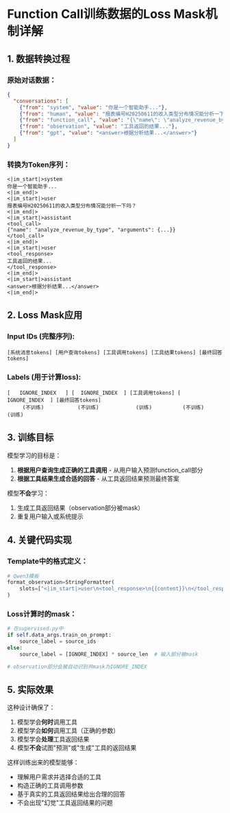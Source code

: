 # Function Call训练数据的Loss Mask机制详解

## 1. 数据转换过程

### 原始对话数据：
```json
{
  "conversations": [
    {"from": "system", "value": "你是一个智能助手..."},
    {"from": "human", "value": "报表编号H20250611的收入类型分布情况能分析一下吗？"},
    {"from": "function_call", "value": "{\"name\": \"analyze_revenue_by_type\", \"arguments\": {...}}"},
    {"from": "observation", "value": "工具返回的结果..."},
    {"from": "gpt", "value": "<answer>根据分析结果...</answer>"}
  ]
}
```

### 转换为Token序列：
```
<|im_start|>system
你是一个智能助手...
<|im_end|>
<|im_start|>user
报表编号H20250611的收入类型分布情况能分析一下吗？
<|im_end|>
<|im_start|>assistant
<tool_call>
{"name": "analyze_revenue_by_type", "arguments": {...}}
</tool_call>
<|im_end|>
<|im_start|>user
<tool_response>
工具返回的结果...
</tool_response>
<|im_end|>
<|im_start|>assistant
<answer>根据分析结果...</answer>
<|im_end|>
```

## 2. Loss Mask应用

### Input IDs (完整序列):
```
[系统消息tokens] [用户查询tokens] [工具调用tokens] [工具结果tokens] [最终回答tokens]
```

### Labels (用于计算loss):
```
[   IGNORE_INDEX   ] [  IGNORE_INDEX  ] [工具调用tokens] [  IGNORE_INDEX  ] [最终回答tokens]
     (不训练)           (不训练)            (训练)          (不训练)           (训练)
```

## 3. 训练目标

模型学习的目标是：
1. **根据用户查询生成正确的工具调用** - 从用户输入预测function_call部分
2. **根据工具结果生成合适的回答** - 从工具返回结果预测最终答案

模型**不会**学习：
1. 生成工具返回结果（observation部分被mask）
2. 重复用户输入或系统提示

## 4. 关键代码实现

### Template中的格式定义：
```python
# Qwen3模板
format_observation=StringFormatter(
    slots=["<|im_start|>user\n<tool_response>\n{{content}}\n</tool_response><|im_end|>\n<|im_start|>assistant\n"]
)
```

### Loss计算时的mask：
```python
# 在supervised.py中
if self.data_args.train_on_prompt:
    source_label = source_ids
else:
    source_label = [IGNORE_INDEX] * source_len  # 输入部分被mask

# observation部分会被自动识别并mask为IGNORE_INDEX
```

## 5. 实际效果

这种设计确保了：
1. 模型学会**何时**调用工具
2. 模型学会**如何**调用工具（正确的参数）
3. 模型学会**处理**工具返回结果
4. 模型**不会**试图"预测"或"生成"工具的返回结果

这样训练出来的模型能够：
- 理解用户需求并选择合适的工具
- 构造正确的工具调用参数
- 基于真实的工具返回结果给出合理的回答
- 不会出现"幻觉"工具返回结果的问题
